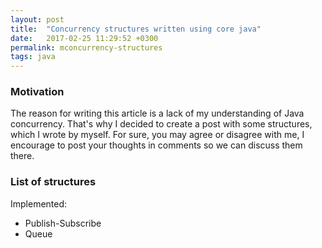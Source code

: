 ```yaml
---
layout: post
title:  "Concurrency structures written using core java"
date:   2017-02-25 11:29:52 +0300
permalink: mconcurrency-structures
tags: java
---
```

### Motivation

The reason for writing this article is a lack of my understanding of Java concurrency. That's why I decided to create a post with some structures, which I wrote by myself. For sure, you may agree or disagree with me, I encourage to post your thoughts in comments so we can discuss them there.

### List of structures

Implemented:

- Publish-Subscribe
- Queue